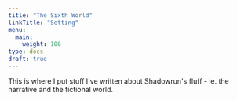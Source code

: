 ```yaml
---
title: "The Sixth World"
linkTitle: "Setting"
menu:
  main:
    weight: 100
type: docs
draft: true
---
```


This is where I put stuff I've written about Shadowrun's fluff - ie. the narrative and the fictional world.
